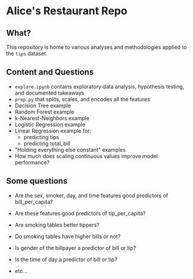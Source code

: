# Alice's Restaurant Repo

## What?
This repository is home to various analyses and methodologies applied to the `tips` dataset. 

## Content and Questions
- `explore.ipynb` contains exploratory data analysis, hypothesis testing, and documented takeaways
- `prep.py` that splits, scales, and encodes all the features
- Decision Tree example
- Random Forest example
- k-Nearest-Neighbors example
- Logistic Regression example
- Linear Regression example for:
    - predicting tips
    - predicting total_bill
- "Holding everything else constant" examples
- How much does scaling continuous values improve model performance?


## Some questions
- Are the sex, smoker, day, and time features good predictors of bill_per_capita?
- Are these features good predictors of tip_per_capita?

- Are smoking tables better tippers?
- Do smoking tables have higher bills or not?

- Is gender of the billpayer a predictor of bill or tip?
- Is the time of day a predictor of bill or tip?
- etc...
